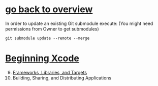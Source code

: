 # [go back to overview](https://github.com/c4arl0s)

In order to update an existing Git submodule execute: (You might need permissions from Owner to get submodules)

```console
git submodule update --remote --merge
```

# [Beginning Xcode](https://github.com/c4arl0s/BeginningXcodeContentIndex#go-back-to-overview)

9. [Frameworks, Libraries, and Targets](https://github.com/c4arl0s/9FrameworksLibrariesAndTargets#frameworks-libraries-and-targets---content)
15. Building, Sharing, and Distributing Applications

